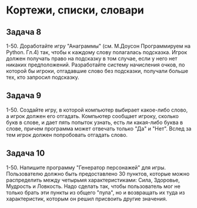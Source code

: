 # Кортежи, списки, словари

## Задача 8

1-50. Доработайте игру "Анаграммы" (см. М.Доусон Программируем на Python. Гл.4) так, чтобы к каждому слову полагалась подсказка. Игрок должен получать право на подсказку в том случае, если у него нет никаких предположений. Разработайте систему начисления очков, по которой бы игроки, отгадавшие слово без подсказки, получали больше тех, кто запросил подсказку.


## Задача 9

1-50. Создайте игру, в которой компьютер выбирает какое-либо слово, а игрок должен его отгадать. Компьютер сообщает игроку, сколько букв в слове, и дает пять попыток узнать, есть ли какая-либо буква в слове, причем программа может отвечать только "Да" и "Нет". Вслед за тем игрок должен попробовать отгадать слово.



## Задача 10

1-50. Напишите программу "Генератор персонажей" для игры. Пользователю должно быть предоставлено 30 пунктов, которые можно распределить между четырьмя характеристиками: Сила, Здоровье, Мудрость и Ловкость. Надо сделать так, чтобы пользователь мог не только брать эти пункты из общего "пула", но и возвращать их туда из характеристик, которым он решил присвоить другие значения.